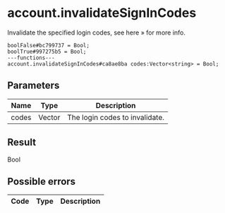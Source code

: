 # account.invalidateSignInCodes
Invalidate the specified login codes, see here » for more info.

```
boolFalse#bc799737 = Bool;
boolTrue#997275b5 = Bool;
---functions---
account.invalidateSignInCodes#ca8ae8ba codes:Vector<string> = Bool;
```

## Parameters
| Name | Type | Description |
| ---- | :----: | ----------- |
| codes | Vector<string> | The login codes to invalidate. |


## Result
Bool

## Possible errors
| Code | Type | Description |
| ---- | :----: | ----------- |

